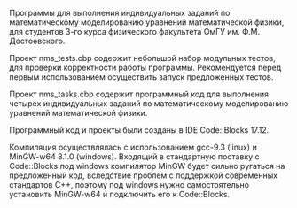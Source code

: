 Программы для выполнения индивидуальных заданий по математическому моделированию уравнений математической физики, для студентов 3-го курса физического факультета ОмГУ им. Ф.М. Достоевского.

Проект nms_tests.cbp содержит небольшой набор модульных тестов, для проверки корректности работы программы. Рекомендуется перед первым использованием осуществить запуск предложенных тестов.

Проект nms_tasks.cbp содержит программный код для выполнения четырех индивидуальных заданий по математическому моделированию уравнений математической физики.

Программный код и проекты были созданы в IDE Code::Blocks 17.12.

Компиляция осуществлялась с использованием gcc-9.3 (linux) и MinGW-w64 8.1.0 (windows). Входящий в стандартную поставку с Code::Blocks под windows компилятор MinGW будет сильно ругаться на предложенный код, вследствие проблем с поддержкой современных стандартов C++, поэтому под windows нужно самостоятельно установить MinGW-w64 и подключить его к Code::Blocks.
